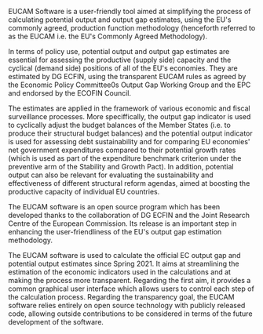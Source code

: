 EUCAM Software is a user-friendly tool aimed at simplifying the process of calculating potential output and output gap estimates, using the EU's commonly agreed,
production function methodology (henceforth referred to as the EUCAM i.e. the EU's Commonly Agreed Methodology).

In terms of policy use, potential output and output gap estimates are essential for assessing the productive (supply side) capacity and the cyclical (demand side)
positions of all of the EU's economies. They are estimated by DG ECFIN, using the transparent EUCAM rules as agreed by the Economic Policy Committee0s Output Gap
Working Group and the EPC and endorsed by the ECOFIN Council.

The estimates are applied in the framework of various economic and fiscal surveillance processes. More speciffically, the output gap indicator is used to cyclically
adjust the budget balances of the Member States (i.e. to produce their structural budget balances) and the potential output indicator is used for assessing debt 
sustainability and for comparing EU economies' net government expenditures compared to their potential growth rates (which is used as part of the expenditure 
benchmark criterion under the preventive arm of the Stability and Growth Pact). In addition, potential output can also be relevant for evaluating the sustainability 
and effectiveness of different structural reform agendas, aimed at boosting the productive capacity of individual EU countries.

The EUCAM software is an open source program which has been developed thanks to the collaboration of DG ECFIN and the Joint Research Centre of the European 
Commission. Its release is an important step in enhancing the user-friendliness of the EU's output gap estimation methodology.

The EUCAM software is used to calculate the official EC output gap and potential output estimates since Spring 2021. It aims at streamlining the estimation of the 
economic indicators used in the calculations and at making the process more transparent. Regarding the first aim, it provides a common graphical user interface
which allows users to control each step of the calculation process. Regarding the transparency goal, the EUCAM software relies entirely on open source technology
with publicly released code, allowing outside contributions to be considered in terms of the future development of the software.
